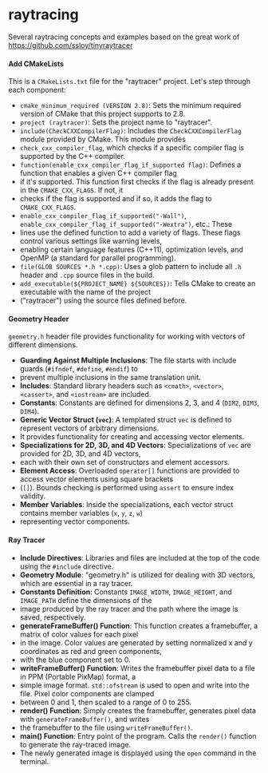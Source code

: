 # raytracing

Several raytracing concepts and examples based on the great work of https://github.com/ssloy/tinyraytracer

#### Add CMakeLists

This is a `CMakeLists.txt` file for the "raytracer" project. Let's step through each component:

* `cmake_minimum_required (VERSION 2.8)`: Sets the minimum required version of CMake that this project supports to 2.8.
* `project (raytracer)`: Sets the project name to "raytracer".
* `include(CheckCXXCompilerFlag)`: Includes the `CheckCXXCompilerFlag` module provided by CMake. This module provides 
* `check_cxx_compiler_flag`, which checks if a specific compiler flag is supported by the C++ compiler.
* `function(enable_cxx_compiler_flag_if_supported flag)`: Defines a function that enables a given C++ compiler flag 
* if it's supported. This function first checks if the flag is already present in the `CMAKE_CXX_FLAGS`. If not, it 
* checks if the flag is supported and if so, it adds the flag to `CMAKE_CXX_FLAGS`.
* `enable_cxx_compiler_flag_if_supported("-Wall")`, `enable_cxx_compiler_flag_if_supported("-Wextra")`, etc.: These 
* lines use the defined function to add a variety of flags. These flags control various settings like warning levels,
* enabling certain language features (C++11), optimization levels, and OpenMP (a standard for parallel programming).
* `file(GLOB SOURCES *.h *.cpp)`: Uses a glob pattern to include all `.h` header and `.cpp` source files in the build.
* `add_executable(${PROJECT_NAME} ${SOURCES})`: Tells CMake to create an executable with the name of the project 
* ("raytracer") using the source files defined before.

#### Geometry Header 

`geometry.h` header file provides functionality for working with vectors of different dimensions.
- **Guarding Against Multiple Inclusions**: The file starts with include guards (`#ifndef`, `#define`, `#endif`) to
- prevent multiple inclusions in the same translation unit.
- **Includes**: Standard library headers such as `<cmath>`, `<vector>`, `<cassert>`, and `<iostream>` are included.
- **Constants**: Constants are defined for dimensions 2, 3, and 4 (`DIM2`, `DIM3`, `DIM4`).
- **Generic Vector Struct (`vec`)**: A templated struct `vec` is defined to represent vectors of arbitrary dimensions. 
- It provides functionality for creating and accessing vector elements.
- **Specializations for 2D, 3D, and 4D Vectors**: Specializations of `vec` are provided for 2D, 3D, and 4D vectors, 
- each with their own set of constructors and element accessors.
- **Element Access**: Overloaded `operator[]` functions are provided to access vector elements using square brackets
- (`[]`). Bounds checking is performed using `assert` to ensure index validity.
- **Member Variables**: Inside the specializations, each vector struct contains member variables (`x`, `y`, `z`, `w`) 
- representing vector components.

#### Ray Tracer

- **Include Directives**: Libraries and files are included at the top of the code using the `#include` directive.
- **Geometry Module**: "geometry.h" is utilized for dealing with 3D vectors, which are essential in a ray tracer.
- **Constants Definition**: Constants `IMAGE_WIDTH`, `IMAGE_HEIGHT`, and `IMAGE_PATH` define the dimensions of the 
- image produced by the ray tracer and the path where the image is saved, respectively.
- **generateFrameBuffer() Function**: This function creates a framebuffer, a matrix of color values for each pixel 
- in the image. Color values are generated by setting normalized x and y coordinates as red and green components, 
- with the blue component set to 0.
- **writeFrameBuffer() Function**: Writes the framebuffer pixel data to a file in PPM (Portable PixMap) format, a 
- simple image format. `std::ofstream` is used to open and write into the file. Pixel color components are clamped 
- between 0 and 1, then scaled to a range of 0 to 255.
- **render() Function**: Simply creates the framebuffer, generates pixel data with `generateFrameBuffer()`, and writes 
- the framebuffer to the file using `writeFrameBuffer()`.
- **main() Function**: Entry point of the program. Calls the `render()` function to generate the ray-traced image. 
- The newly generated image is displayed using the `open` command in the terminal.
